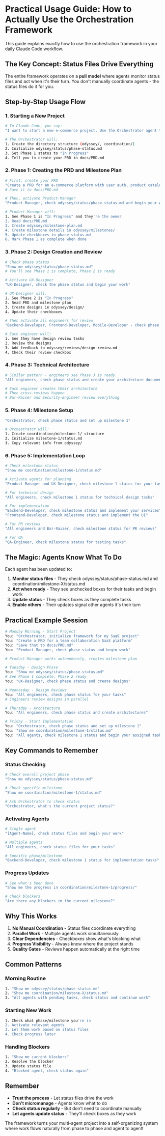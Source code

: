 # Practical Usage Guide: How to Actually Use the Orchestration Framework

This guide explains exactly how to use the orchestration framework in your daily Claude Code workflow.

## The Key Concept: Status Files Drive Everything

The entire framework operates on a **pull model** where agents monitor status files and act when it's their turn. You don't manually coordinate agents - the status files do it for you.

## Step-by-Step Usage Flow

### 1. Starting a New Project

```bash
# In Claude Code, you say:
"I want to start a new e-commerce project. Use the Orchestrator agent to initialize the orchestration framework."

# The Orchestrator will:
1. Create the directory structure (odyssey/, coordination/)
2. Initialize odyssey/status/phase-status.md
3. Set Phase 1 status to "In Progress"
4. Tell you to create your PRD in docs/PRD.md
```

### 2. Phase 1: Creating the PRD and Milestone Plan

```bash
# First, create your PRD
"Create a PRD for an e-commerce platform with user auth, product catalog, and checkout"
# Save it to docs/PRD.md

# Then, activate Product-Manager
"Product-Manager, check odyssey/status/phase-status.md and begin your work"

# Product-Manager will:
1. See Phase 1 is "In Progress" and they're the owner
2. Read docs/PRD.md
3. Create odyssey/milestone-plan.md
4. Create milestone details in odyssey/milestones/
5. Update checkboxes in phase-status.md
6. Mark Phase 1 as complete when done
```

### 3. Phase 2: Design Creation and Review

```bash
# Check phase status
"Show me odyssey/status/phase-status.md"
# You'll see Phase 1 is complete, Phase 2 is ready

# Activate UX-Designer
"UX-Designer, check the phase status and begin your work"

# UX-Designer will:
1. See Phase 2 is "In Progress"
2. Read PRD and milestone plan
3. Create designs in odyssey/design/
4. Update their checkboxes

# Then activate all engineers for review
"Backend-Developer, Frontend-Developer, Mobile-Developer - check phase status for your review tasks"

# Each engineer will:
1. See they have design review tasks
2. Review the designs
3. Add feedback to odyssey/reviews/design-review.md
4. Check their review checkbox
```

### 4. Phase 3: Technical Architecture

```bash
# Similar pattern - engineers see Phase 3 is ready
"All engineers, check phase status and create your architecture documents"

# Each engineer creates their architecture
# Then cross-reviews happen
# Bar-Raiser and Security-Engineer review everything
```

### 5. Phase 4: Milestone Setup

```bash
"Orchestrator, check phase status and set up milestone 1"

# Orchestrator will:
1. Create coordination/milestone-1/ structure
2. Initialize milestone-1/status.md
3. Copy relevant info from odyssey/
```

### 6. Phase 5: Implementation Loop

```bash
# Check milestone status
"Show me coordination/milestone-1/status.md"

# Activate agents for planning
"Product-Manager and UX-Designer, check milestone 1 status for your tasks"

# For technical design
"All engineers, check milestone 1 status for technical design tasks"

# For implementation
"Backend-Developer, check milestone status and implement your services"
"Frontend-Developer, check milestone status and implement the UI"

# For PR reviews
"All engineers and Bar-Raiser, check milestone status for PR reviews"

# For QA
"QA-Engineer, check milestone status for testing tasks"
```

## The Magic: Agents Know What To Do

Each agent has been updated to:
1. **Monitor status files** - They check odyssey/status/phase-status.md and coordination/milestone-X/status.md
2. **Act when ready** - They see unchecked boxes for their tasks and begin work
3. **Update status** - They check boxes as they complete tasks
4. **Enable others** - Their updates signal other agents it's their turn

## Practical Example Session

```bash
# Monday Morning - Start Project
You: "Orchestrator, initialize framework for my SaaS project"
You: "Create a PRD for a team collaboration SaaS platform" 
You: "Save that to docs/PRD.md"
You: "Product-Manager, check phase status and begin work"

# Product-Manager works autonomously, creates milestone plan

# Tuesday - Design Phase
You: "Show me odyssey/status/phase-status.md"
# See Phase 1 complete, Phase 2 ready
You: "UX-Designer, check phase status and create designs"

# Wednesday - Design Reviews
You: "All engineers, check phase status for your tasks"
# Engineers review designs in parallel

# Thursday - Architecture
You: "All engineers, check phase status and create architectures"

# Friday - Start Implementation
You: "Orchestrator, check phase status and set up milestone 1"
You: "Show me coordination/milestone-1/status.md"
You: "All agents, check milestone 1 status and begin your assigned tasks"
```

## Key Commands to Remember

### Status Checking
```bash
# Check overall project phase
"Show me odyssey/status/phase-status.md"

# Check specific milestone
"Show me coordination/milestone-1/status.md"

# Ask Orchestrator to check status
"Orchestrator, what's the current project status?"
```

### Activating Agents
```bash
# Single agent
"[Agent-Name], check status files and begin your work"

# Multiple agents
"All engineers, check status files for your tasks"

# Specific phase/milestone
"Backend-Developer, check milestone 1 status for implementation tasks"
```

### Progress Updates
```bash
# See what's been done
"Show me the progress in coordination/milestone-1/progress/"

# Check blockers
"Are there any blockers in the current milestone?"
```

## Why This Works

1. **No Manual Coordination** - Status files coordinate everything
2. **Parallel Work** - Multiple agents work simultaneously
3. **Clear Dependencies** - Checkboxes show what's blocking what
4. **Progress Visibility** - Always know where the project stands
5. **Quality Gates** - Reviews happen automatically at the right time

## Common Patterns

### Morning Routine
```bash
1. "Show me odyssey/status/phase-status.md"
2. "Show me coordination/milestone-X/status.md" 
3. "All agents with pending tasks, check status and continue work"
```

### Starting New Work
```bash
1. Check what phase/milestone you're in
2. Activate relevant agents
3. Let them work based on status files
4. Check progress later
```

### Handling Blockers
```bash
1. "Show me current blockers"
2. Resolve the blocker
3. Update status file
4. "Blocked agent, check status again"
```

## Remember

- **Trust the process** - Let status files drive the work
- **Don't micromanage** - Agents know what to do
- **Check status regularly** - But don't need to coordinate manually
- **Let agents update status** - They'll check boxes as they work

The framework turns your multi-agent project into a self-organizing system where work flows naturally from phase to phase and agent to agent!